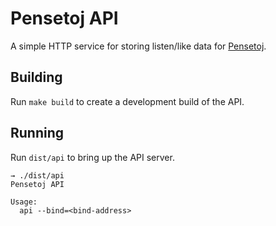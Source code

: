 # Pensetoj API

A simple HTTP service for storing listen/like data for [Pensetoj](https://github.com/martinrue/pensetoj-web).

## Building

Run `make build` to create a development build of the API.

## Running

Run `dist/api` to bring up the API server.

```
→ ./dist/api
Pensetoj API

Usage:
  api --bind=<bind-address>
```
